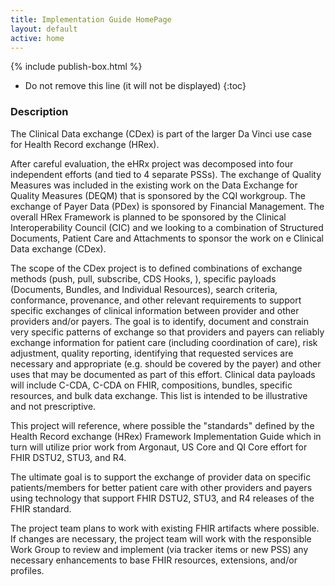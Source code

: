 ```yaml
---
title: Implementation Guide HomePage
layout: default
active: home
---
```


{% include publish-box.html %}

<!-- { :.no_toc } -->

<!-- TOC  the css styling for this is \pages\assets\css\project.css under 'markdown-toc'-->

* Do not remove this line (it will not be displayed)
{:toc}

<!-- end TOC -->

### Description

The Clinical Data exchange (CDex) is part of the larger Da Vinci use case for Health Record exchange (HRex).

After careful evaluation, the eHRx project was decomposed into four independent efforts (and tied to 4 separate PSSs). The exchange of Quality Measures was included in the existing work on the Data Exchange for Quality Measures (DEQM) that is sponsored by the CQI workgroup. The exchange of Payer Data (PDex) is sponsored by Financial Management. The overall HRex Framework is planned to be sponsored by the Clinical Interoperability Council (CIC) and we looking to a combination of Structured Documents, Patient Care and Attachments to sponsor the work on e Clinical Data exchange (CDex).

The scope of the CDex project is to defined combinations of exchange methods (push, pull, subscribe, CDS Hooks, ), specific payloads (Documents, Bundles, and Individual Resources), search criteria, conformance, provenance, and other relevant requirements to support specific exchanges of clinical information between provider and other providers and/or payers. The goal is to identify, document and constrain very specific patterns of exchange so that providers and payers can reliably exchange information for patient care (including coordination of care), risk adjustment, quality reporting, identifying that requested services are necessary and appropriate (e.g. should be covered by the payer) and other uses that may be documented as part of this effort. Clinical data payloads will include C-CDA, C-CDA on FHIR, compositions, bundles, specific resources, and bulk data exchange. This list is intended to be illustrative and not prescriptive.

This project will reference, where possible the "standards" defined by the Health Record exchange (HRex) Framework Implementation Guide which in turn will utilize prior work from Argonaut, US Core and QI Core effort for FHIR DSTU2, STU3, and R4. 

The ultimate goal is to support the exchange of provider data on specific patients/members for better patient care with other providers and payers using technology that support FHIR DSTU2, STU3, and R4 releases of the FHIR standard.

The project team plans to work with existing FHIR artifacts where possible. If changes are necessary, the project team will work with the responsible Work Group to review and implement (via tracker items or new PSS) any necessary enhancements to base FHIR resources, extensions, and/or profiles.


